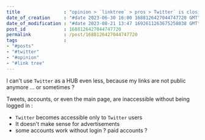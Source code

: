 ```yaml
---
title                : "opinion > `linktree` > pros > Twitter` is closing on itself"
date_of_creation     : "#date 2023-06-30 16:00 1688126427044747720 GMT"
date_of_modification : "#date 2023-08-21 13:47 1692611263675258038 GMT"
post_id              : 1688126427044747720
permalink            : /post/1688126427044747720
tags                 :
- "#posts"
- "#twitter"
- "#opinion"
- "#link tree"
---
```


I can't use `Twitter` as a HUB even less, because my links are not public anymore ... or sometimes ?

Tweets, accounts, or even the main page, are inaccessible without being logged in :
- `Twitter` becomes accessible only to `Twitter` users
- It doesn't make sense for advertisements
- some accounts work without login ? paid accounts ?

